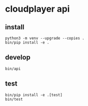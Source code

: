 # cloudplayer api

## install
```
python3 -m venv --upgrade --copies .
bin/pip install -e .
```

## develop
```
bin/api
```

## test
```
bin/pip install -e .[test]
bin/test
```
